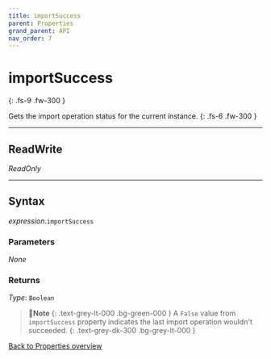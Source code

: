 ```yaml
---
title: importSuccess
parent: Properties
grand_parent: API
nav_order: 7
---
```


# importSuccess
{: .fs-9 .fw-300 }

Gets the import operation status for the current instance.
{: .fs-6 .fw-300 }

---

## ReadWrite

_ReadOnly_

---

## Syntax

*expression*.`importSuccess`

### Parameters

_None_

### Returns

*Type*: `Boolean`

>📝**Note**
>{: .text-grey-lt-000 .bg-green-000 }
>A `False` value from `importSuccess` property indicates the last import operation wouldn't succeeded.
{: .text-grey-dk-300 .bg-grey-lt-000 }

[Back to Properties overview](https://ws-garcia.github.io/VBA-CSV-interface/api/properties/)